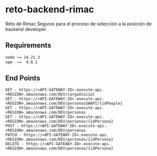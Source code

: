 # reto-backend-rimac

Reto de Rimac Seguros para el proceso de selección a la posición de backend developer.

## Requirements

```bash
node >= 14.21.3
npm  >=  9.8.1
```

## End Points

```basch
GET - https://<API-GATEWAY-ID>.execute-api.<REGION>.amazonaws.com/DEV/cargaInicial
GET - https://<API-GATEWAY-ID>.execute-api.<REGION>.amazonaws.com/DEV/personasSWAPI/{idPeople}
GET - https://<API-GATEWAY-ID>.execute-api.<REGION>.amazonaws.com/DEV/personas
GET - https://<API-GATEWAY-ID>.execute-api.<REGION>.amazonaws.com/DEV/personas/{idPersona}
POST - https://<API-GATEWAY-ID>.execute-api.<REGION>.amazonaws.com/DEV/personas
PATCH - https://<API-GATEWAY-ID>.execute-api.<REGION>.amazonaws.com/DEV/personas/{idPersona}
DELETE - https://<API-GATEWAY-ID>.execute-api.<REGION>.amazonaws.com/DEV/personas/{idPersona}
```
